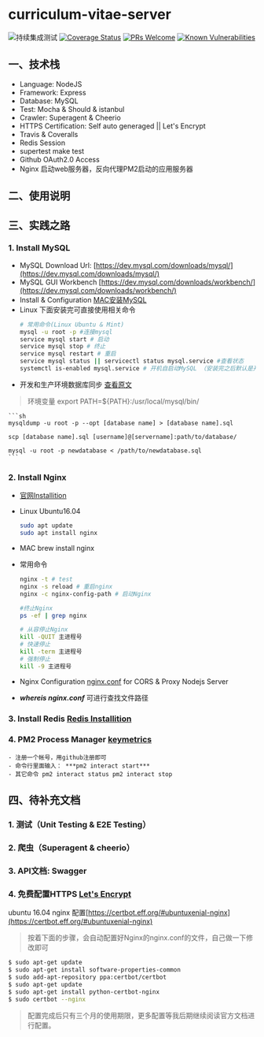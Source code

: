 # curriculum-vitae-server
![持续集成测试](https://travis-ci.org/TaylorPzreal/curriculum-vitae-server.svg?branch=master)
    [![Coverage Status](https://coveralls.io/repos/github/TaylorPzreal/curriculum-vitae-server/badge.svg)](https://coveralls.io/github/TaylorPzreal/curriculum-vitae-server)
    [![PRs Welcome](https://img.shields.io/badge/PRs-welcome-brightgreen.svg?style=flat-square)](http://makeapullrequest.com)
    [![Known Vulnerabilities](https://snyk.io/test/github/taylorpzreal/curriculum-vitae-server/badge.svg)](https://snyk.io/test/github/taylorpzreal/curriculum-vitae-server)

## 一、技术栈
- Language: NodeJS
- Framework: Express
- Database: MySQL
- Test: Mocha & Should & istanbul
- Crawler: Superagent & Cheerio
- HTTPS Certification: Self auto generaged || Let's Encrypt
- Travis & Coveralls
- Redis Session
- supertest make test
- Github OAuth2.0 Access
- Nginx 启动web服务器，反向代理PM2启动的应用服务器

## 二、使用说明


## 三、实践之路
### 1. Install MySQL

- MySQL Download Url: [https://dev.mysql.com/downloads/mysql/](https://dev.mysql.com/downloads/mysql/)
- MySQL GUI Workbench [https://dev.mysql.com/downloads/workbench/](https://dev.mysql.com/downloads/workbench/)
- Install & Configuration [MAC安装MySQL](https://taylorpzreal.blogspot.com/2017/07/macmysql.html)
- Linux 下面安装完可直接使用相关命令
    ```bash
    # 常用命令(Linux Ubuntu & Mint)
    mysql -u root -p #连接mysql
    service mysql start # 启动
    service mysql stop # 终止
    service mysql restart # 重启
    service mysql status || servicectl status mysql.service #查看状态
    systemctl is-enabled mysql.service # 开机自启动MySQL （安装完之后默认是开机启动的）
    ```
- 开发和生产环境数据库同步 [查看原文](https://taylorpzreal.blogspot.com/2017/07/how-to-migrate-mysql-database-between.html)

> 环境变量 export PATH=${PATH}:/usr/local/mysql/bin/

    ```sh
    mysqldump -u root -p --opt [database name] > [database name].sql

    scp [database name].sql [username]@[servername]:path/to/database/

    mysql -u root -p newdatabase < /path/to/newdatabase.sql
    ```

### 2. Install Nginx

- [官网Installition](https://www.nginx.com/resources/wiki/start/topics/tutorials/install/)

- Linux Ubuntu16.04 
    ```bash
    sudo apt update
    sudo apt install nginx
    ```
- MAC brew install nginx
- 常用命令

    ```bash
    nginx -t # test
    nginx -s reload # 重启nginx
    nginx -c nginx-config-path # 启动Nginx
    
    #终止Nginx
    ps -ef | grep nginx

    # 从容停止Nginx
    kill -QUIT 主进程号
    # 快速停止
    kill -term 主进程号
    # 强制停止
    kill -9 主进程号
    ```
- Nginx Configuration [nginx.conf](./docs/nginx.conf) for CORS & Proxy Nodejs Server
- ***whereis nginx.conf*** 可进行查找文件路径
### 3. Install Redis [Redis Installition](./docs/redis.md)

### 4. PM2 Process Manager [keymetrics](https://keymetrics.io/)
    - 注册一个帐号，用github注册即可
    - 命令行里面输入： ***pm2 interact start*** 
    - 其它命令 pm2 interact status pm2 interact stop

## 四、待补充文档
### 1. 测试（Unit Testing & E2E Testing）

### 2. 爬虫（Superagent & cheerio）

### 3. API文档: Swagger

### 4. 免费配置HTTPS [Let's Encrypt](https://letsencrypt.org/)
ubuntu 16.04 nginx 配置[https://certbot.eff.org/#ubuntuxenial-nginx](https://certbot.eff.org/#ubuntuxenial-nginx)

> 按着下面的步骤，会自动配置好Nginx的nginx.conf的文件，自己做一下修改即可
```bash
$ sudo apt-get update
$ sudo apt-get install software-properties-common
$ sudo add-apt-repository ppa:certbot/certbot
$ sudo apt-get update
$ sudo apt-get install python-certbot-nginx 
$ sudo certbot --nginx
```
> 配置完成后只有三个月的使用期限，更多配置等我后期继续阅读官方文档进行配置。